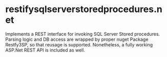 # restifysqlserverstoredprocedures.net
Implements a REST interface for invoking SQL Server Stored procedures. Parsing logic and DB access are wrapped by proper nuget Package 
Restfy3SP, so that reusage is supported. Nonetheless, a fully working ASP.Net REST API is included as well. 
